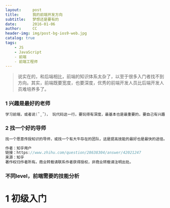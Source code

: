 ```yaml
---
layout:     post
title:      我的前端开发方向
subtitle:   梦想还是要有的
date:       2016-01-06
author:     CC
header-img: img/post-bg-ios9-web.jpg
catalog: true
tags:
    - JS
    - JavaScript
    - 前端
    - 前端工程师
---
```

>说实在的，和后端相比，前端的知识体系太杂了，以至于很多入门者找不到方向。其实，前端既要宽度，也要深度，优秀的前端开发人员比后端开发人员难培养多了。

### 1 兴趣是最好的老师
```swift
学习前端，或者说(ˇˍˇ）， 玩代码这一行，要玩得有深度，最基本也是最重要的，要自己有兴趣，没有兴趣就不要浪费时间了。虽然这是废话，但是当你碰到了技术发展的瓶颈期了，我觉得就应该能很比较好地理解这句废话的含义。
```

### 2 找一个好的导师
```swift
找一个愿意传授知识的导师，或找一个有大牛存在的团队，这是提高技能的最好也是最快的途径。如果什么都是自己研究，天赋异禀，或许会比别人快，但有一个人在关键时刻提点你，效果其实是非常显著的，突飞猛进指日可待。说白了，你要和牛人一起干过活，知道大牛长什么模样的。当然，在大中型项目中，大牛比较多，但这个对于入门者来说，如果你进入不了大中型项目，那么也可以在很多创业项目中物色，特别是电商领域等热门的、竞争激烈的领域，前端这一块至少需要一两只大牛来做前端架构和开发模式选型，能承担这样子角色的人选，一般都算是比较厉害的了。竞争激烈的领域，如果连交互体验都不重视，那么这种项目绝对是没有成功的机会滴。

作者：知乎用户
链接：https://www.zhihu.com/question/28638304/answer/42021247
来源：知乎
著作权归作者所有。商业转载请联系作者获得授权，非商业转载请注明出处。
```

### 不同level，前端需要的技能分析
# 1 初级入门
